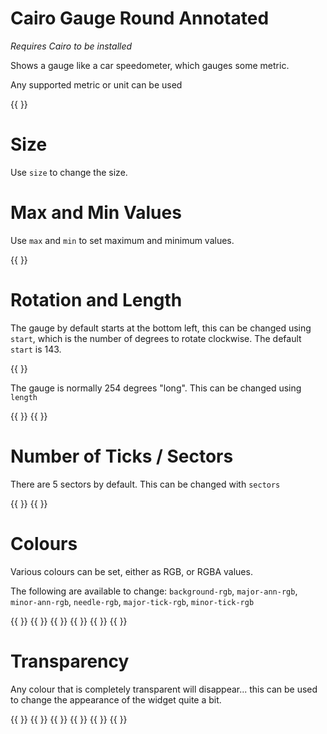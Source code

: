 
# Cairo Gauge Round Annotated

_Requires Cairo to be installed_

Shows a gauge like a car speedometer, which gauges some metric.

Any supported metric or unit can be used

{{ <component type="cairo-gauge-round-annotated" metric="speed" units="mph" /> }}

# Size

Use `size` to change the size.

# Max and Min Values

Use `max` and `min` to set maximum and minimum values.

{{ <component type="cairo-gauge-round-annotated" metric="speed" units="mph"  /> }}

# Rotation and Length

The gauge by default starts at the bottom left, this can be changed using `start`, which is the number of degrees to rotate clockwise. The default `start` is 143.

{{ <component type="cairo-gauge-round-annotated" metric="speed" units="mph"  start="270"/> }}

The gauge is normally 254 degrees "long". This can be changed using `length`

{{ <component type="cairo-gauge-round-annotated" metric="speed" units="mph"  length="90" /> }}
{{ <component type="cairo-gauge-round-annotated" metric="speed" units="mph"  length="180" /> }}

# Number of Ticks / Sectors

There are 5 sectors by default. This can be changed with `sectors`

{{ <component type="cairo-gauge-round-annotated" metric="speed" units="mph"  length="90" sectors="20" /> }}
{{ <component type="cairo-gauge-round-annotated" metric="speed" units="mph"  length="180" sectors="6" /> }}

# Colours

Various colours can be set, either as RGB, or RGBA values.

The following are available to change: `background-rgb`, `major-ann-rgb`, `minor-ann-rgb`, `needle-rgb`, `major-tick-rgb`, `minor-tick-rgb`

{{ <component type="cairo-gauge-round-annotated" metric="speed" units="mph"  background-rgb="255,0,0"/> }}
{{ <component type="cairo-gauge-round-annotated" metric="speed" units="mph"  major-ann-rgb="255,0,0"/> }}
{{ <component type="cairo-gauge-round-annotated" metric="speed" units="mph"  minor-ann-rgb="255,0,0"/> }}
{{ <component type="cairo-gauge-round-annotated" metric="speed" units="mph"  major-tick-rgb="255,0,0"/> }}
{{ <component type="cairo-gauge-round-annotated" metric="speed" units="mph"  minor-tick-rgb="255,0,0"/> }}
{{ <component type="cairo-gauge-round-annotated" metric="speed" units="mph"  needle-rgb="255,0,255"/> }}

# Transparency

Any colour that is completely transparent will disappear... this can be used to change the appearance of the widget quite a bit.

{{ <component type="cairo-gauge-round-annotated" metric="speed" units="mph"  background-rgb="255,0,0,0"/> }}
{{ <component type="cairo-gauge-round-annotated" metric="speed" units="mph"  major-ann-rgb="255,0,0,0"/> }}
{{ <component type="cairo-gauge-round-annotated" metric="speed" units="mph"  minor-ann-rgb="255,0,0,0"/> }}
{{ <component type="cairo-gauge-round-annotated" metric="speed" units="mph"  major-tick-rgb="255,0,0,0"/> }}
{{ <component type="cairo-gauge-round-annotated" metric="speed" units="mph"  minor-tick-rgb="255,0,0,0"/> }}
{{ <component type="cairo-gauge-round-annotated" metric="speed" units="mph"  needle-rgb="255,0,255,40"/> }}

